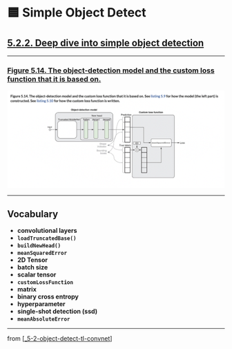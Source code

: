 # 🟦 Simple Object Detect

## [**5.2.2.** Deep dive into simple object detection](https://livebook.manning.com/book/deep-learning-with-javascript/chapter-5/178)

---

### [**Figure 5.14.** The object-detection model and the custom loss function that it is based on.](https://livebook.manning.com/book/deep-learning-with-javascript/chapter-5/ch05fig14)

<img src="../../../assets/figures/Figure_5-14.png">

---

## **Vocabulary**

- **convolutional layers**
- **`loadTruncatedBase()`**
- **`buildNewHead()`**
- **`meanSquaredError`**
- **2D Tensor**
- **batch size**
- **scalar tensor**
- **`customLossFunction`**
- **matrix**
- **binary cross entropy**
- **hyperparameter**
- **single-shot detection (ssd)**
- **`meanAbsoluteError`**

<link rel="stylesheet" type="text/css" media="all" href="../../../assets/css/custom.css" />

---

from [[_5-2-object-detect-tl-convnet]]

[//begin]: # "Autogenerated link references for markdown compatibility"
[_5-2-object-detect-tl-convnet]: _5-2-object-detect-tl-convnet.md "🟦 Object Detect TL ConvNet"
[//end]: # "Autogenerated link references"
